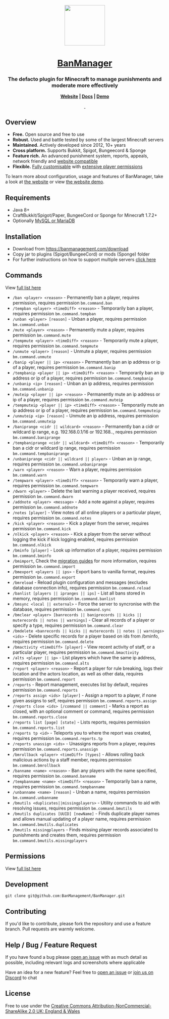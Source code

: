 <p align="center">
  <a href="https://banmanagement.com">
    <img src="https://banmanagement.com/images/banmanager-icon.png" height="128">
    <h1 align="center">BanManager</h1>
  </a>
</p>

<h3 align="center">
	The defacto plugin for Minecraft to manage punishments and moderate more effectively
</h3>

<p align="center">
	<strong>
		<a href="https://banmanagement.com">Website</a>
		|
		<a href="https://banmanagement.com/docs/banmanager/install">Docs</a>
		|
		<a href="https://demo.banmanagement.com">Demo</a>
	</strong>
</p>
<p align="center">
  <a aria-label="Tests status" href="https://github.com/BanManagement/BanManager/actions/workflows/build.yml">
    <img alt="" src="https://img.shields.io/github/workflow/status/BanManagement/BanManager/Java%20CI?label=Tests&style=for-the-badge&labelColor=000000">
  </a>
  <a aria-label="Join the community on Discord" href="https://discord.gg/59bsgZB">
    <img alt="" src="https://img.shields.io/discord/664808009393766401?label=Support&style=for-the-badge&labelColor=000000&color=7289da">
  </a>
</p>

## Overview
- **Free.** Open source and free to use
- **Robust.** Used and battle tested by some of the largest Minecraft servers
- **Maintained.** Actively developed since 2012, 10+ years
- **Cross platform.** Supports Bukkit, Spigot, Bungeecord & Sponge
- **Feature rich.** An advanced punishment system, reports, appeals, network friendly and [website compatible](https://github.com/BanManagement/BanManager-WebUI)
- **Flexible.** [Fully customisable](https://banmanagement.com/docs/banmanager/configuration) with [extensive player permissions](https://banmanagement.com/docs/banmanager/permissions)

To learn more about configuration, usage and features of BanManager, take a look at [the website](https://banmanagement.com/docs/banmanager/configuration) or view [the website demo](https://demo.banmanagement.com).

## Requirements
- Java 8+
- CraftBukkit/Spigot/Paper, BungeeCord or Sponge for Minecraft 1.7.2+
- Optionally [MySQL or MariaDB](https://banmanagement.com/docs/banmanager/install#setup-shared-database-optional)

## Installation
- Download from https://banmanagement.com/download
- Copy jar to plugins (Spigot/BungeeCord) or mods (Sponge) folder
- For further instructions on how to support multiple servers [click here](https://banmanagement.com/docs/banmanager/install-network)

## Commands
View [full list here](https://banmanagement.com/docs/banmanager/commands)
- `/ban <player> <reason>` - Permanently ban a player, requires permission, requires permission `bm.command.ban`
- `/tempban <player> <timeDiff> <reason>` - Temporarily ban a player, requires permission `bm.command.tempban`
- `/unban <player> [reason]` - Unban a player, requires permission `bm.command.unban`
- `/mute <player> <reason>` - Permanently mute a player, requires permission `bm.command.mute`
- `/tempmute <player> <timeDiff> <reason>` - Temporarily mute a player, requires permission `bm.command.tempmute`
- `/unmute <player> [reason]` - Unmute a player, requires permission `bm.command.unmute`
- `/banip <player || ip> <reason>` - Permanently ban an ip address or ip of a player, requires permission `bm.command.banip`
- `/tempbanip <player || ip> <timeDiff> <reason>` - Temporarily ban an ip address or ip of a player, requires permission `bm.command.tempbanip`
- `/unbanip <ip> [reason]` - Unban an ip address, requires permission `bm.command.unbanip`
- `/muteip <player || ip> <reason>` - Permanently mute an ip address or ip of a player, requires permission `bm.command.muteip`
- `/tempmuteip <player || ip> <timeDiff> <reason>` - Temporarily mute an ip address or ip of a player, requires permission `bm.command.tempmuteip`
- `/unmuteip <ip> [reason]` - Unmute an ip address, requires permission `bm.command.unmuteip`
- `/baniprange <cidr || wildcard> <reason>` - Permanently ban a cidr or wildcard ip range, e.g. 192.168.0.1/16 or 192.168.*.*, requires permission `bm.command.baniprange`
- `/tempbaniprange <cidr || wildcard> <timeDiff> <reason>` - Temporarily ban a cidr or wildcard ip range, requires permission `bm.command.tempbaniprange`
- `/unbaniprange <cidr || wildcard || player>` - Unban an ip range, requires permission `bm.command.unbaniprange`
- `/warn <player> <reason>` - Warn a player, requires permission `bm.command.warn`
- `/tempwarn <player> <timeDiff> <reason>` - Temporarily warn a player, requires permission `bm.command.tempwarn`
- `/dwarn <player>` - Delete the last warning a player received, requires permission `bm.command.dwarn`
- `/addnote <player> <message>` - Add a note against a player, requires permission `bm.command.addnote`
- `/notes [player]` - View notes of all online players or a particular player, requires permission `bm.command.notes`
- `/kick <player> <reason>` - Kick a player from the server, requires permission `bm.command.kick`
- `/nlkick <player> <reason>` - Kick a player from the server without logging the kick if kick logging enabled, requires permission `bm.command.nlkick`
- `/bminfo [player]` - Look up information of a player, requires permission `bm.command.bminfo`
- `/bmimport`, Check the [migration guides](https://banmanagement.com/docs/banmanager/migrations) for more information, requires permission `bm.command.import`
- `/bmexport <players || ips>` - Export bans to vanilla format, requires permission `bm.command.export`
- `/bmreload` - Reload plugin configuration and messages (excludes database connection info), requires permission `bm.command.reload`
- `/banlist [players || ipranges || ips]` - List all bans stored in memory, requires permission `bm.command.banlist`
- `/bmsync <local || external>` - Force the server to syncronise with the database, requires permission `bm.command.sync`
- `/bmclear <player> [banrecords || baniprecords || kicks || muterecords || notes || warnings]` - Clear all records of a player or specify a type, requires permission `bm.command.clear`
- `/bmdelete <banrecords || kicks || muterecords || notes || warnings> <ids>` - Delete specific records for a player based on ids from /bminfo, requires permission `bm.command.delete`
- `/bmactivity <timeDiff> [player]` - View recent activity of staff, or a particular player, requires permission `bm.command.bmactivity`
- `/alts <player || ip>` - List players which have the same ip address, requires permission `bm.command.alts`
- `/report <player> <reason>` - Report a player for rule breaking, logs their location and the actors location, as well as other data, requires permission `bm.command.report`
- `/reports` - Report management, executes list by default, requires permission `bm.command.reports`
- `/reports assign <ids> [player]` - Assign a report to a player, if none given assigns to self, requires permission `bm.command.reports.assign`
- `/reports close <ids> [/command || comment]` - Marks a report as closed, with an optional comment or command, requires permission `bm.command.reports.close`
- `/reports list [page] [state]` - Lists reports, requires permission `bm.command.reports.list`
- `/reports tp <id>` - Teleports you to where the report was created, requires permission `bm.command.reports.tp`
- `/reports unassign <ids>` - Unassigns reports from a player, requires permission `bm.command.reports.unassign`
- `/bmrollback <player> <timeDiff> [types]` - Allows rolling back malicious actions by a staff member, requires permission `bm.command.bmrollback`
- `/banname <name> <reason>` - Ban any players with the name specified, requires permission `bm.command.banname`
- `/tempbanname <name> <timeDiff> <reason>` - Temporarily ban a name, requires permission `bm.command.tempbanname`
- `/unbanname <name> [reason]` - Unban a name, requires permission `bm.command.unbanname`
- `/bmutils <duplicates||missingplayers>` - Utility commands to aid with resolving issues, requires permission `bm.command.bmutils`
- `/bmutils duplicates [UUID] [newName]` - Finds duplicate player names and allows manual updating of a player name, requires permission `bm.command.bmutils.duplicates`
- `/bmutils missingplayers` - Finds missing player records associated to punishments and creates them, requires permission `bm.command.bmutils.missingplayers`

## Permissions
View [full list here](https://banmanagement.com/docs/banmanager/permissions)

## Development
```
git clone git@github.com:BanManagement/BanManager.git
```

## Contributing
If you'd like to contribute, please fork the repository and use a feature branch. Pull requests are warmly welcome.

## Help / Bug / Feature Request
If you have found a bug please [open an issue](https://github.com/BanManagement/BanManager/issues/new) with as much detail as possible, including relevant logs and screenshots where applicable

Have an idea for a new feature? Feel free to [open an issue](https://github.com/BanManagement/BanManager/issues/new) or [join us on Discord](https://discord.gg/59bsgZB) to chat

## License
Free to use under the [Creative Commons Attribution-NonCommercial-ShareAlike 2.0 UK: England & Wales](LICENCE)
